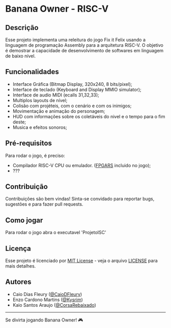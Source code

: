 # Banana Owner - RISC-V

## Descrição
Esse projeto implementa uma releitura do jogo Fix it Felix usando a linguagem de programação Assembly para a arquitetura RISC-V. O objetivo é demostrar a capacidade de desenvolvimento de softwares em linguagem de baixo nível. 

## Funcionalidades
- Interface Gráfica (Bitmap Display, 320x240, 8 bits/pixel);
- Interface de teclado (Keyboard and Display MMIO simulator);
- Interface de audio MIDI (ecalls 31,32,33);
- Multiplos layouts de nível;
- Colisão com projéteis, com o cenário e com os inimigos;
- Movimentação e animação do personagem;
- HUD com informações sobre os coletáveis do nivel e o tempo para o fim deste; 
- Musica e efeitos sonoros;

## Pré-requisitos
Para rodar o jogo, é preciso:
- Compilador RISC-V CPU ou emulador. ([FPGARS](https://leoriether.github.io/FPGRARS/) incluido no jogo);
- ???

## Contribuição
Contribuições são bem vindas! Sinta-se convidado para reportar bugs, sugestões e para fazer pull requests.

## Como jogar

Para rodar o jogo abra o executavel 'ProjetoISC'

## Licença
Esse projeto é licenciado por [MIT License](https://opensource.org/licenses/MIT) - veja o arquivo [LICENSE](LICENSE) para mais detalhes.

## Autores
- Caio Dias Fleury ([@CaioDFleury](https://github.com/CaioDFleury))
- Enzo Cardono Martins ([@Kysrim](https://github.com/Kysrim))
- Kaio Santos Araujo ([@CorsaRebaixado](https://github.com/CorsaRebaixado))

---

Se divirta jogando Banana Owner! 🎮
